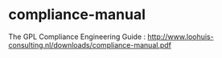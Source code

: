 # compliance-manual
The GPL Compliance Engineering Guide : http://www.loohuis-consulting.nl/downloads/compliance-manual.pdf
